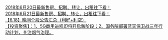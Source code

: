   
[2018年6月20日最新售房、招聘、转让、出租往下看！](http://www.dianyue.me/archives/189/fx2erqkwu2n96il2/)  
[2018年6月21日最新售房、招聘、转让、出租往下看！](http://www.dianyue.me/archives/191/ykbet3ufcqywjqmo/)  
[【6.18】晚间个股公告汇总（利好+利空）](http://www.dianyue.me/archives/433/2d9nm11cxncshp3u/)  
[【投资聚焦】：1、5G商用进程即将开启新阶段；2、国务院部署蓝天保卫战三年行动计划，关注烟气治理。](http://www.dianyue.me/archives/840/kvrto6u6o4h3wr47/)
